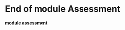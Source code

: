 # End of module Assessment 

[**module assessment**](https://forms.office.com/Pages/ResponsePage.aspx?id=7EzqRw_-9UiaCaL5VyeDBDULFasvRW9ElglrlKqeuI9URU0xSE5WWE0xSzM0UUJPQ1RZWkwxU0o4NC4u)




